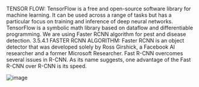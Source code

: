 TENSOR FLOW:
TensorFlow is a free and open-source software library for machine learning. It can be used across a range of tasks but has a particular focus on training and inference of deep neural networks. TensorFlow is a symbolic math library based on dataflow and differentiable programming. We are using Faster RCNN algorithm for pest and disease detection.
3.5.4.1 FASTER RCNN ALGORITHM:
Faster RCNN is an object detector that was developed solely by Ross Girshick, a Facebook AI researcher and a former Microsoft Researcher. Fast R-CNN overcomes several issues in R-CNN. As its name suggests, one advantage of the Fast R-CNN over R-CNN is its speed.




![image](https://user-images.githubusercontent.com/90558927/149665149-af0afca1-108f-4321-94c9-3a07de58ce34.png)

